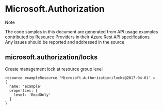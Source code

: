 # Microsoft.Authorization
  
> [!NOTE]
> The code samples in this document are generated from API usage examples contributed by Resource Providers in their [Azure Rest API specifications](https://github.com/Azure/azure-rest-api-specs). Any issues should be reported and addressed in the source.


## microsoft.authorization/locks

Create management lock at resource group level
```bicep
resource exampleResource 'Microsoft.Authorization/locks@2017-04-01' = {
  name: 'example'
  properties: {
    level: 'ReadOnly'
  }
}
```
